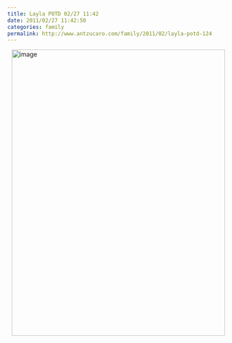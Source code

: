 ```yaml
---
title: Layla POTD 02/27 11:42
date: 2011/02/27 11:42:50
categories: family
permalink: http://www.antzucaro.com/family/2011/02/layla-potd-124
---
```

<img src="http://media.antzucaro.com/uploads/2011/02/IMG_20110227_114250.jpg" width="485px" height="650px" alt="image" style="display: block; margin-right: auto; margin-left: auto;">